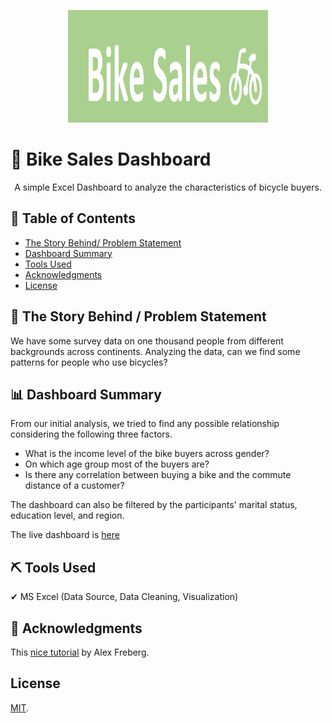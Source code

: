 <!-- Comment : Project Banner -->
<p align="center">
  <a href="" rel="noopener">
 <img width=320px height=180px src="/Images/Bike_sales_cover.PNG" alt="Project banner"></a>
</p>

<!-- ---------------------------------------------------------------- -->
<!-- Comment : Project Description-->
# 📣 Bike Sales Dashboard

<p align="center"> A simple Excel Dashboard to analyze the characteristics of bicycle buyers. 
    <br> 
</p>

<!-- 📣 Power BI Project-02 : Sales Insights Dashboard -->

## 📝 Table of Contents
+ [The Story Behind/ Problem Statement](#a_0_TSB)
+ [Dashboard Summary ](#a_1_DS) 
+ [Tools Used](#a_2_built_using)
+ [Acknowledgments](#a_3_acknowledgements)
+ [License](#a_4_license)

## 📝 The Story Behind / Problem Statement  <a name = "a_0_TSB"></a>

<p align="justified"> 
We have some survey data on one thousand people from different backgrounds across continents. Analyzing the data, can we find some patterns for people who use bicycles? 
</p>

## 📊 Dashboard Summary  <a name = "a_1_DS"></a>

<p align="justified"> 
From our initial analysis, we tried to find any possible relationship considering the following three factors.

- What is the income level of the bike buyers across gender? 
- On which age group most of the buyers are?
- Is there any correlation between buying a bike and the commute distance of a customer?

The dashboard can also be filtered by the participants' marital status, education level, and region. 

The live dashboard is [here](https://www.novypro.com/project/bike-sales-dashboard-6)
</p>

## ⛏️ Tools Used  <a name = "a_2_built_using"></a>

<p align="justified"> 
✔ MS Excel (Data Source, Data Cleaning, Visualization)
</p>

## 🎉 Acknowledgments  <a name = "a_3_acknowledgements"></a>

This [nice tutorial](https://www.youtube.com/watch?v=opJgMj1IUrc&list=PLUaB-1hjhk8FE_XZ87vPPSfHqb6OcM0cF&index=28&t=101s) by Alex Freberg.


## License <a name = "a_4_license"></a> 

[MIT](https://choosealicense.com/licenses/mit/).

